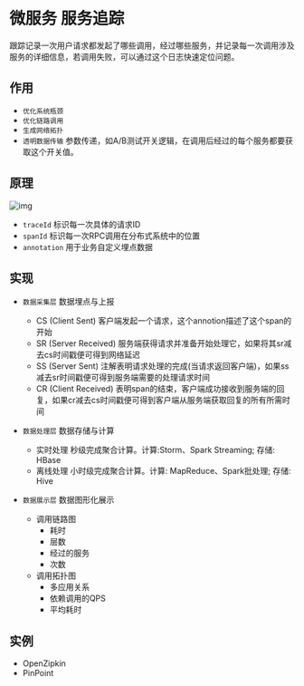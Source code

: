 # 微服务 服务追踪

跟踪记录⼀次⽤户请求都发起了哪些调⽤，经过哪些服务，并记录每⼀次调⽤涉及服务的详细信息，若调⽤失败，可以通过这个⽇志快速定位问题。

## 作用

- `优化系统瓶颈`
- `优化链路调用`
- `生成网络拓扑`
- `透明数据传输` 参数传递，如A/B测试开关逻辑，在调用后经过的每个服务都要获取这个开关值。

## 原理

![img](res/microservertrace.png)

- `traceId` 标识每一次具体的请求ID
- `spanId` 标识每一次RPC调用在分布式系统中的位置
- `annotation` 用于业务自定义埋点数据

## 实现

- `数据采集层` 数据埋点与上报
  - CS (Client Sent) 客户端发起一个请求，这个annotion描述了这个span的开始
  - SR (Server Received) 服务端获得请求并准备开始处理它，如果将其sr减去cs时间戳便可得到网络延迟
  - SS (Server Sent) 注解表明请求处理的完成(当请求返回客户端)，如果ss减去sr时间戳便可得到服务端需要的处理请求时间
  - CR (Client Received) 表明span的结束，客户端成功接收到服务端的回复，如果cr减去cs时间戳便可得到客户端从服务端获取回复的所有所需时间

- `数据处理层` 数据存储与计算
  - 实时处理 秒级完成聚合计算。计算:Storm、Spark Streaming; 存储: HBase
  - 离线处理 小时级完成聚合计算。计算: MapReduce、Spark批处理; 存储: Hive

- `数据展示层` 数据图形化展示
  - 调用链路图
    - 耗时
    - 层数
    - 经过的服务
    - 次数
  - 调用拓扑图
    - 多应用关系
    - 依赖调用的QPS
    - 平均耗时

## 实例

- OpenZipkin
- PinPoint
